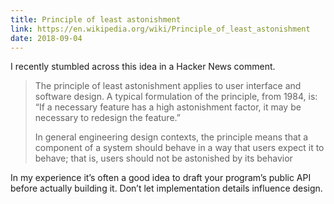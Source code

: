 ```yaml
---
title: Principle of least astonishment
link: https://en.wikipedia.org/wiki/Principle_of_least_astonishment
date: 2018-09-04
---
```


I recently stumbled across this idea in a Hacker News comment.

> The principle of least astonishment applies to user interface and software design. A typical formulation of the principle, from 1984, is: “If a necessary feature has a high astonishment factor, it may be necessary to redesign the feature.”
>
> In general engineering design contexts, the principle means that a component of a system should behave in a way that users expect it to behave; that is, users should not be astonished by its behavior

In my experience it’s often a good idea to draft your program’s public API before actually building it. Don’t let implementation details influence design.
